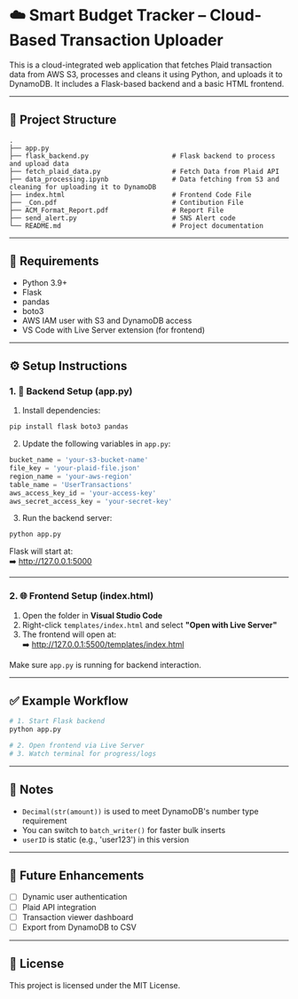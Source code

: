 # ☁️ Smart Budget Tracker – Cloud-Based Transaction Uploader

This is a cloud-integrated web application that fetches Plaid transaction data from AWS S3, processes and cleans it using Python, and uploads it to DynamoDB. It includes a Flask-based backend and a basic HTML frontend.

---

## 📁 Project Structure

```
.
├── app.py
├── flask_backend.py                     # Flask backend to process and upload data
├── fetch_plaid_data.py                  # Fetch Data from Plaid API
├── data_processing.ipynb                # Data fetching from S3 and cleaning for uploading it to DynamoDB
├── index.html                           # Frontend Code File
├── _Con.pdf                             # Contibution File
├── ACM_Format_Report.pdf                # Report File
├── send_alert.py                        # SNS Alert code
└── README.md                            # Project documentation
```

---

## 🧰 Requirements

- Python 3.9+
- Flask
- pandas
- boto3
- AWS IAM user with S3 and DynamoDB access
- VS Code with Live Server extension (for frontend)

---

## ⚙️ Setup Instructions

### 1. 🐍 Backend Setup (app.py)

1. Install dependencies:

```bash
pip install flask boto3 pandas
```

2. Update the following variables in `app.py`:

```python
bucket_name = 'your-s3-bucket-name'
file_key = 'your-plaid-file.json'
region_name = 'your-aws-region'
table_name = 'UserTransactions'
aws_access_key_id = 'your-access-key'
aws_secret_access_key = 'your-secret-key'
```

3. Run the backend server:

```bash
python app.py
```

Flask will start at:  
➡️ http://127.0.0.1:5000

---

### 2. 🌐 Frontend Setup (index.html)

1. Open the folder in **Visual Studio Code**
2. Right-click `templates/index.html` and select **"Open with Live Server"**
3. The frontend will open at:  
➡️ http://127.0.0.1:5500/templates/index.html

Make sure `app.py` is running for backend interaction.

---

## ✅ Example Workflow

```bash
# 1. Start Flask backend
python app.py

# 2. Open frontend via Live Server
# 3. Watch terminal for progress/logs
```

---

## 📌 Notes

- `Decimal(str(amount))` is used to meet DynamoDB's number type requirement
- You can switch to `batch_writer()` for faster bulk inserts
- `userID` is static (e.g., 'user123') in this version

---

## 🚀 Future Enhancements

- [ ] Dynamic user authentication
- [ ] Plaid API integration
- [ ] Transaction viewer dashboard
- [ ] Export from DynamoDB to CSV

---

## 📜 License

This project is licensed under the MIT License.
